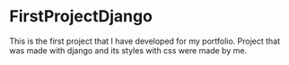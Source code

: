 # FirstProjectDjango
This is the first project that I have developed for my portfolio. Project that was made with django and its styles with css were made by me.


